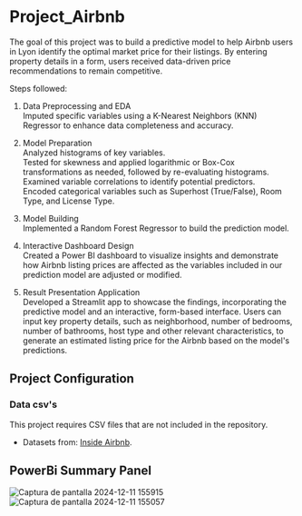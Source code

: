 # Project_Airbnb
The goal of this project was to build a predictive model to help Airbnb users in Lyon identify the optimal market price for their listings. By entering property details in a form, users received data-driven price recommendations to remain competitive.

Steps followed: 

1. Data Preprocessing and EDA <br/>
Imputed specific variables using a K-Nearest Neighbors (KNN) Regressor to enhance data completeness and accuracy.

2. Model Preparation <br/>
Analyzed histograms of key variables. <br/>
Tested for skewness and applied logarithmic or Box-Cox transformations as needed, followed by re-evaluating histograms. <br/>
Examined variable correlations to identify potential predictors. <br/>
Encoded categorical variables such as Superhost (True/False), Room Type, and License Type. <br/>

3. Model Building <br/>
Implemented a Random Forest Regressor to build the prediction model.

4. Interactive Dashboard Design <br/>
Created a Power BI dashboard to visualize insights and demonstrate how Airbnb listing prices are affected as the variables included in our prediction model are adjusted or modified.

5. Result Presentation Application <br/>
Developed a Streamlit app to showcase the findings, incorporating the predictive model and an interactive, form-based interface. Users can input key property details, such as neighborhood, number of bedrooms, number of bathrooms, host type and other relevant characteristics, to generate an estimated listing price for the Airbnb based on the model's predictions.
  
 
## Project Configuration

### Data csv's

This project requires CSV files that are not included in the repository.
- Datasets from: [Inside Airbnb](https://insideairbnb.com/get-the-data/).

## PowerBi Summary Panel

![Captura de pantalla 2024-12-11 155915](https://github.com/user-attachments/assets/14c7c127-feb2-4ac6-bc2d-78916675462c)
![Captura de pantalla 2024-12-11 155057](https://github.com/user-attachments/assets/6f7f097e-10d9-46f9-bf03-e48c7f5bbf9c)


